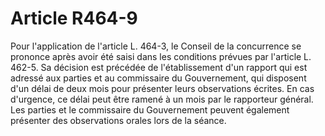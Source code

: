 # Article R464-9

Pour l'application de l'article L. 464-3, le Conseil de la concurrence se prononce après avoir été saisi dans les conditions prévues par l'article L. 462-5. Sa décision est précédée de l'établissement d'un rapport qui est adressé aux parties et au commissaire du Gouvernement, qui disposent d'un délai de deux mois pour présenter leurs observations écrites. En cas d'urgence, ce délai peut être ramené à un mois par le rapporteur général. Les parties et le commissaire du Gouvernement peuvent également présenter des observations orales lors de la séance.
